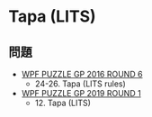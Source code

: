 # Tapa (LITS)

## 問題
- [WPF PUZZLE GP 2016 ROUND 6](../questions/wpfpgp2016-6.md)
	- 24-26. Tapa (LITS rules)
- [WPF PUZZLE GP 2019 ROUND 1](../questions/wpfpgp2019-1.md)
	- 12\. Tapa (LITS)
